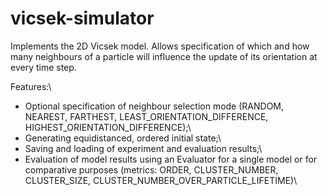 # vicsek-simulator

Implements the 2D Vicsek model. Allows specification of which and how many neighbours of a particle will influence the update of its orientation at every time step.

Features:\

- Optional specification of neighbour selection mode (RANDOM, NEAREST, FARTHEST, LEAST_ORIENTATION_DIFFERENCE, HIGHEST_ORIENTATION_DIFFERENCE);\
- Generating equidistanced, ordered initial state;\
- Saving and loading of experiment and evaluation results;\
- Evaluation of model results using an Evaluator for a single model or for comparative purposes (metrics: ORDER, CLUSTER_NUMBER, CLUSTER_SIZE, CLUSTER_NUMBER_OVER_PARTICLE_LIFETIME)\
